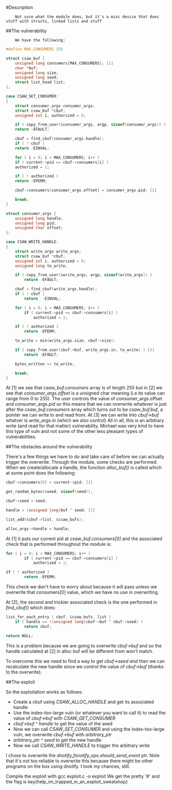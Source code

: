 #Description

        Not sure what the module does, but it's a misc device that does stuff with structs, linked lists and stuff
        
##The vulnerability

        We have the following:
```c        
#define MAX_CONSUMERS 255

struct csaw_buf {
    unsigned long consumers[MAX_CONSUMERS]; [1]
    char *buf;
    unsigned long size;
    unsigned long seed;
    struct list_head list;
};
```
```c 
case CSAW_SET_CONSUMER:
{
    struct consumer_args consumer_args;
    struct csaw_buf *cbuf;
    unsigned int i, authorized = 0;

    if ( copy_from_user(&consumer_args, argp, sizeof(consumer_args)) )
    return -EFAULT;

    cbuf = find_cbuf(consumer_args.handle);
    if ( ! cbuf )
    return -EINVAL;

    for ( i = 0; i < MAX_CONSUMERS; i++ )
    if ( current->pid == cbuf->consumers[i] )
    authorized = 1;

    if ( ! authorized )
    return -EPERM;

    cbuf->consumers[consumer_args.offset] = consumer_args.pid; [2]

    break;
}
```
```c
struct consumer_args {
    unsigned long handle;
    unsigned long pid;
    unsigned char offset;
};
```
```c
case CSAW_WRITE_HANDLE:
{
    struct write_args write_args;
    struct csaw_buf *cbuf;
    unsigned int i, authorized = 0;
    unsigned long to_write;

    if ( copy_from_user(&write_args, argp, sizeof(write_args)) )
        return -EFAULT;

    cbuf = find_cbuf(write_args.handle);
    if ( ! cbuf )
        return  -EINVAL;

    for ( i = 0; i < MAX_CONSUMERS; i++ )
        if ( current->pid == cbuf->consumers[i] )
            authorized = 1;

    if ( ! authorized )
        return -EPERM;

    to_write = min(write_args.size, cbuf->size);

    if ( copy_from_user(cbuf->buf, write_args.in, to_write) ) [3]
        return -EFAULT;

    bytes_written += to_write;

    break;
}
```

At [1] we see that *csaw_buf.consumers* array is of length 255 but in [2] we see that *consumer_args.offset* is a unsigned char meaning (i.e its value can range from 0 to 255).
The user controls the value of consumer_args.offset and consumer_args.pid so this means that we can overwrite whatever is just
after the *csaw_buf.consumers* array which turns out to be *csaw_buf.buf*, a pointer we can write to and read from.
At [3] we can write into *cbuf->buf* whatver is *write_args.in* (which we also control)
All in all, this is an arbitrary write (and read for that matter) vulnerability. Michael was very kind to have this type of vuln and not some of the other less pleasant types of vulnerabilities.

##The obstacles around the vulnerability
        
There's a few things we have to do and take care of before we can actually trigger the overwrite.
Through the module, some checks are performed. 
When we create/allocate a handle, the function *alloc_buf()* is called which at some point
does the following:
        
```c
cbuf->consumers[0] = current->pid; [1]

get_random_bytes(&seed, sizeof(seed));

cbuf->seed = seed;

handle = (unsigned long)buf ^ seed; [2]

list_add(&cbuf->list, &csaw_bufs);

alloc_args->handle = handle;
```

At [1] it puts our current pid at *csaw_buf.consumers[0]* and the associated check that is performed 
throughout the module is:

```c       
for ( i = 0; i < MAX_CONSUMERS; i++ )
        if ( current->pid == cbuf->consumers[i] )
            authorized = 1;

if ( ! authorized )
        return -EPERM;
```

This check we don't have to worry about because it will pass unless we overwrite that consumers[0] value, 
which we have no use in overwriting.

At [2], the second and trickier associated check is the one performed in *find_cbuf()* which does:
       
```c
list_for_each_entry ( cbuf, &csaw_bufs, list )
    if ( handle == ((unsigned long)cbuf->buf ^ cbuf->seed) )
        return cbuf;

return NULL; 
```

This is a problem because we are going to overwrite *cbuf->buf* and so the handle calculated at [2] in alloc buf will be different from won't match.

To overcome this we need to find a way to get *cbuf->seed and* then we can recalculate the new handle since we control the value of *cbuf->buf* (thanks to the overwrite).


##The exploit
        
So the exploitation works as follows:
* Create a cbuf using *CSAW_ALLOC_HANDLE* and get its associated handle
* Use the index-too-large vuln (or whatever you want to call it) to read the value of *cbuf->buf* with *CSAW_GET_CONSUMER*
* *cbuf->buf ^ handle* to get the value of the seed
* Now we can call *CSAW_SET_CONSUMER* and using the index-too-large vuln, we overwrite *cbuf->buf* with *arbitrary_ptr*
* *arbitrary_ptr ^ seed* to get the new handle
* Now we call *CSAW_WRITE_HANDLE* to trigger the arbitrary write 

I chose to overwrite the *dnotify_fsnotify_ops.should_send_event* ptr. Note that it's not too reliable to overwrite this
because there might be other programs on the box using dnotify. I took my chances, still.
    

Compile the exploit with gcc exploit.c -o exploit
We get the pretty '#' and the flag is key{help_im_trapped_in_an_exploit_sweatshop}
